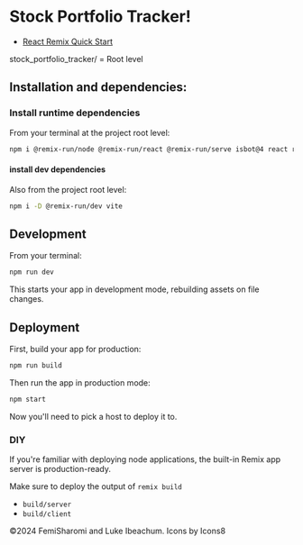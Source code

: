 # Stock Portfolio Tracker!

- [React Remix Quick Start]([https://remix.run/docs](https://remix.run/docs/en/main/start/quickstart))

stock_portfolio_tracker/ = Root level

## Installation and dependencies: 

### Install runtime dependencies
From your terminal at the project root level:

```sh
npm i @remix-run/node @remix-run/react @remix-run/serve isbot@4 react react-dom
```

#### install dev dependencies
Also from the project root level:

```sh
npm i -D @remix-run/dev vite
```

## Development

From your terminal:

```sh
npm run dev
```

This starts your app in development mode, rebuilding assets on file changes.

## Deployment

First, build your app for production:

```sh
npm run build
```

Then run the app in production mode:

```sh
npm start
```

Now you'll need to pick a host to deploy it to.

### DIY

If you're familiar with deploying node applications, the built-in Remix app server is production-ready.

Make sure to deploy the output of `remix build`

- `build/server`
- `build/client`

©2024 FemiSharomi and Luke Ibeachum. Icons by Icons8
